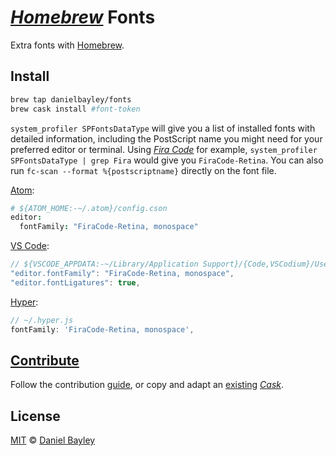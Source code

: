 _[Homebrew]_ Fonts
==================
Extra fonts with [Homebrew].

Install
-------
~~~ sh
brew tap danielbayley/fonts
brew cask install #font-token
~~~

`system_profiler SPFontsDataType` will give you a list of installed fonts with detailed information, including the PostScript name you might need for your preferred editor or terminal. Using _[Fira Code]_ for example, `system_profiler SPFontsDataType | grep Fira` would give you `FiraCode-Retina`. You can also run `fc-scan --format %{postscriptname}` directly on the font file.

[Atom]:
~~~ coffee
# ${ATOM_HOME:-~/.atom}/config.cson
editor:
  fontFamily: "FiraCode-Retina, monospace"
~~~

[VS Code]:
~~~ js
// ${VSCODE_APPDATA:-~/Library/Application Support}/{Code,VSCodium}/User/settings.json
"editor.fontFamily": "FiraCode-Retina, monospace",
"editor.fontLigatures": true,
~~~

[Hyper]:
~~~ js
// ~/.hyper.js
fontFamily: 'FiraCode-Retina, monospace',
~~~

[Contribute][guide]
-------------------
Follow the contribution [guide], or copy and adapt an [existing] _[Cask]_.

License
-------
[MIT] © [Daniel Bayley]

[MIT]:              LICENSE.md
[Daniel Bayley]:    https://github.com/danielbayley

[homebrew]:         https://brew.sh
[cask]:             https://docs.brew.sh/Formula-Cookbook#homebrew-terminology

[guide]:            https://github.com/caskroom/homebrew-cask/blob/master/doc/development/adding_a_cask.md
[existing]:         Casks

[atom]:             https://atom.io
[vs code]:          https://code.visualstudio.com
[hyper]:            https://hyper.is

[fira code]:        https://github.com/tonsky/FiraCode
